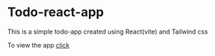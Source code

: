 # Todo-react-app
This is a simple todo-app created using React(vite) and Tailwind css

To view the app 
[click](https://todo-react-a116z0091-sksmagr23s-projects.vercel.app)

